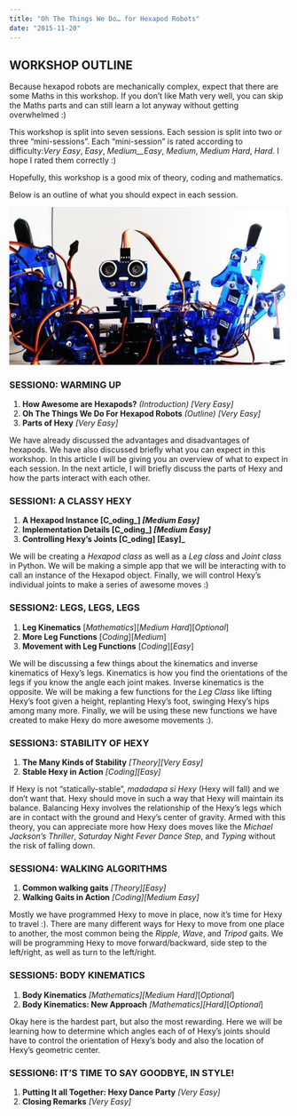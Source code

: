 ```yaml
---
title: "Oh The Things We Do… for Hexapod Robots"
date: "2015-11-20"
---
```


## WORKSHOP OUTLINE

Because hexapod robots are mechanically complex, expect that there are some Maths in this workshop. If you don’t like Math very well, you can skip the Maths parts and can still learn a lot anyway without getting overwhelmed :)

This workshop is split into seven sessions. Each session is split into two or three “mini-sessions”. Each “mini-session” is rated according to difficulty:_Very Easy_, _Easy_, _Medium__Easy_, _Medium_, _Medium Hard_, _Hard_. I hope I rated them correctly :)

Hopefully, this workshop is a good mix of theory, coding and mathematics.

Below is an outline of what you should expect in each session.

![1-xK7wdETs2_4Aoc9mWHO_Ug.jpeg](images/1-xk7wdets2_4aoc9mwho_ug.jpeg)

### SESSION0: WARMING UP

1. **How Awesome are Hexapods?** _(Introduction) \[Very Easy\]_
2. **Oh The Things We Do For Hexapod Robots** _(Outline)_ _\[Very Easy\]_
3. **Parts of Hexy** _\[Very Easy\]_

We have already discussed the advantages and disadvantages of hexapods. We have also discussed briefly what you can expect in this workshop. In this article I will be giving you an overview of what to expect in each session. In the next article, I will briefly discuss the parts of Hexy and how the parts interact with each other.

### SESSION1: A CLASSY HEXY

1. **A Hexapod Instance \[C_oding_\] _\[Medium Easy\]_**
2. **Implementation Details \[C_oding_\] _\[Medium Easy\]_**
3. **Controlling Hexy’s Joints \[C_oding\] \[Easy\]_**

We will be creating a _Hexapod class_ as well as a _Leg class_ and _Joint class_ in Python. We will be making a simple app that we will be interacting with to call an instance of the Hexapod object. Finally, we will control Hexy’s individual joints to make a series of awesome moves :)

### SESSION2: LEGS, LEGS, LEGS

1. **Leg Kinematics** \[_Mathematics_\]\[_Medium Hard_\]\[_Optional_\]
2. **More Leg Functions** \[_Coding_\]\[_Medium_\]
3. **Movement with Leg Functions** \[_Coding_\]\[_Easy_\]

We will be discussing a few things about the kinematics and inverse kinematics of Hexy’s legs. Kinematics is how you find the orientations of the legs if you know the angle each joint makes. Inverse kinematics is the opposite. We will be making a few functions for the _Leg Class_ like lifting Hexy’s foot given a height, replanting Hexy’s foot, swinging Hexy’s hips among many more. Finally, we will be using these new functions we have created to make Hexy do more awesome movements :).

### SESSION3: STABILITY OF HEXY

1. **The Many Kinds of Stability** _\[Theory\]\[Very Easy\]_
2. **Stable Hexy in Action** _\[Coding\]\[Easy\]_

If Hexy is not “statically-stable”, _madadapa si Hexy_ (Hexy will fall) and we don’t want that. Hexy should move in such a way that Hexy will maintain its balance. Balancing Hexy involves the relationship of the Hexy’s legs which are in contact with the ground and Hexy’s center of gravity. Armed with this theory, you can appreciate more how Hexy does moves like the _Michael Jackson’s Thriller_, _Saturday Night Fever Dance Step_, and _Typing_ without the risk of falling down.

### SESSION4: WALKING ALGORITHMS

1. **Common walking gaits** _\[Theory\]\[Easy\]_
2. **Walking Gaits in Action** _\[Coding\]\[Medium Easy\]_

Mostly we have programmed Hexy to move in place, now it’s time for Hexy to travel :). There are many different ways for Hexy to move from one place to another, the most common being the _Ripple,_ _Wave_, and _Tripod_ gaits. We will be programming Hexy to move forward/backward, side step to the left/right, as well as turn to the left/right.

### SESSION5: BODY KINEMATICS

1. **Body Kinematics** _\[Mathematics\]\[Medium Hard\]_\[_Optional_\]
2. **Body Kinematics: New Approach** _\[Mathematics\]\[Hard\]_\[_Optional_\]

Okay here is the hardest part, but also the most rewarding. Here we will be learning how to determine which angles each of of Hexy’s joints should have to control the orientation of Hexy’s body and also the location of Hexy’s geometric center.

### SESSION6: IT’S TIME TO SAY GOODBYE, IN STYLE!

1. **Putting It all Together: Hexy Dance Party** _\[Very Easy\]_
2. **Closing Remarks** _\[Very Easy\]_
